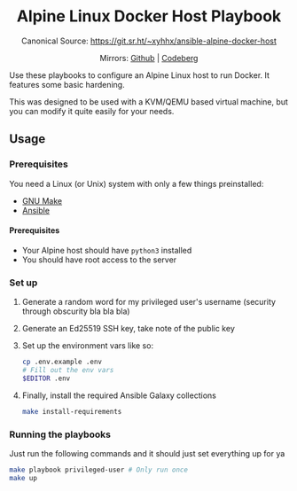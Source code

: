 <div align="center">

# Alpine Linux Docker Host Playbook

Canonical Source: https://git.sr.ht/~xyhhx/ansible-alpine-docker-host

Mirrors:
[Github](https://github.com/xyhhx/ansible-alpine-docker-host) | [Codeberg](https://codeberg.org/xyhhx/ansible-kicksecure-docker-host)

</div>

Use these playbooks to configure an Alpine Linux host to run Docker. It features some basic hardening.

This was designed to be used with a KVM/QEMU based virtual machine, but you can modify it quite easily for your needs.

## Usage

### Prerequisites

You need a Linux (or Unix) system with only a few things preinstalled:

- [GNU Make](https://www.gnu.org/software/make/)
- [Ansible](https://www.ansible.com)

#### Prerequisites

- Your Alpine host should have `python3` installed
- You should have root access to the server

### Set up

1. Generate a random word for my privileged user's username (security through obscurity bla bla bla)
1. Generate an Ed25519 SSH key, take note of the public key
1. Set up the environment vars like so:

    ```sh
    cp .env.example .env
    # Fill out the env vars
    $EDITOR .env
    ```

1. Finally, install the required Ansible Galaxy collections

    ```sh
    make install-requirements
    ```

### Running the playbooks

Just run the following commands and it should just set everything up for ya

```sh
make playbook privileged-user # Only run once
make up
```
